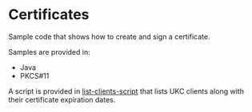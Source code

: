 # Certificates

Sample code that shows how to create and sign a certificate.

Samples are provided in:
- Java
- PKCS#11

A script is provided in [list-clients-script](./list-clients-script) that lists UKC clients along with their certificate expiration dates.
